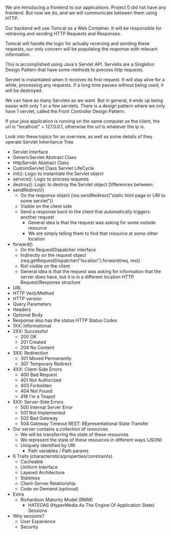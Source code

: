 We are introducing a frontend to our applications. Project 0 did not have any frontend. But now we do, and we will communicate between them
using HTTP.

Our backend will use Tomcat as a Web Container. It will be responsible for retrieving and sending HTTP Requests and Responses.

Tomcat will handle the logic for actually receiving and sending these requests, our only concern will be populating the response with
relevant information.

This is accomplished using Java's Servlet API. Servlets are a Singleton Design Pattern that have some methods to process http requests.

Servlet is instantiated when it receives its first request. It will stay alive for a while, processing any requests. If a long time
passes without being used, it will be destroyed.

We can have as many Servlets as we want. But in general, it ends up being easier with only 1 or a few servlets. There is a design pattern
where we only have 1 servlet, called the Front Controller Design Pattern.


If your java application is running on the same computer as the client, the url is "localhost" = 127.0.0.1, otherwise the url is whatever the ip is.


Look into these topics for an overview, as well as some details of they operate
Servlet Inheritance Tree
  - Servlet Interface
  - GenericServlet Abstract Class
  - HttpServlet Abstract Class
  - CustomServlet Class
Servlet LifeCycle
  - init(): Logic to instantiate the Servlet object
  - service(): Logic to process requests
  - destroy(): Logic to destroy the Servlet object
Differences between:
  - sendRedirect()
    - On the response object (res.sendRedirect("static html page or URI to some servlet"))
    - Visible on the client side
    - Send a response back to the client that automatically triggers another request
      - General idea is that the request was asking for some outside resource
      - We are simply telling them to find that resource at some other location
  - forward()
    - On the RequestDispatcher interface
    - Indirectly on the request object (req.getRequestDispatcher("location").forward(req, res))
    - Not visible on the client
    - General idea is that the request was asking for information that the server does have,
      but it is in a different location
HTTP Request/Response structure
  - URL
  - HTTP Verb/Method
  - HTTP version
  - Query Parameters
  - Headers
  - Optional Body
  - Response also has the status
HTTP Status Codes
  - 1XX: Informational
  - 2XX: Successful
    - 200 OK
    - 201 Created
    - 204 No Content
  - 3XX: Redirection
    - 301 Moved Permanently
    - 307 Temporary Redirect
  - 4XX: Client-Side Errors
    - 400 Bad Request
    - 401 Not Authorized
    - 403 Forbidden
    - 404 Not Found
    - 418 I'm a Teapot
  - 5XX: Server-Side Errors
    - 500 Internal Server Error
    - 501 Not Implemented
    - 502 Bad Gateway
    - 504 Gateway Timeout
REST: REpresentational State Transfer
  - Our server contains a collection of resources
    - We will be transferring the state of these resources
    - We represent the state of these resources in different ways (JSON)
    - Uniquely identified by URI
      - Path variables / Path params
  - 6 Traits (characteristics/properties/constraints)
    - Cacheable
    - Uniform Interface
    - Layered Architecture
    - Stateless
    - Client-Server Relationship
    - Code on Demand (optional)
  - Extra
    - Richardson Maturity Model (RMM)
      - HATEOAS (HyperMedia As The Engine Of Application State)
Sessions
  - Why sessions?
    - User Experience
    - Security
